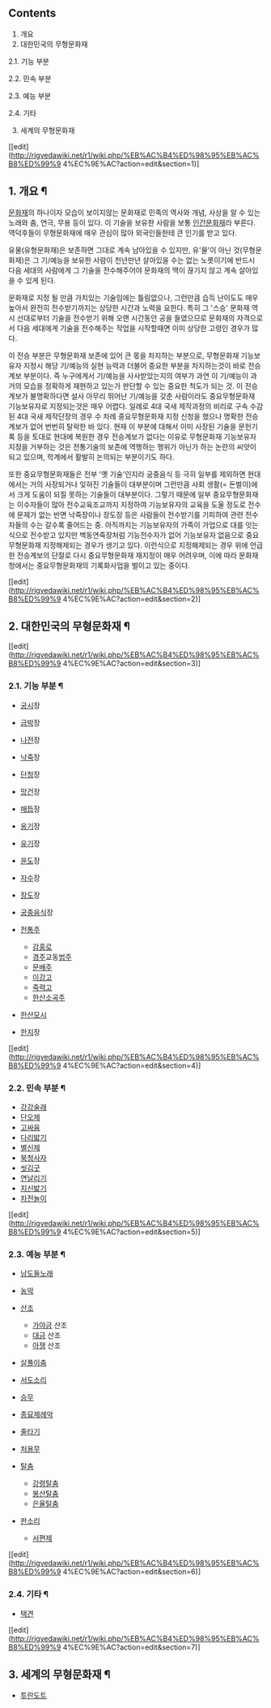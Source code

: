 ## Contents

    

1. 개요 
2. 대한민국의 무형문화재 
    

2.1. 기능 부분

2.2. 민속 부분

2.3. 예능 부분

2.4. 기타

3. 세계의 무형문화재 

[[edit](http://rigvedawiki.net/r1/wiki.php/%EB%AC%B4%ED%98%95%EB%AC%B8%ED%99%9
4%EC%9E%AC?action=edit&section=1)]

## 1. 개요 ¶

[문화재](%EB%AC%B8%ED%99%94%EC%9E%AC.md)의 하나이자 모습이 보이지않는 문화재로 민족의 역사와 개념, 사상을
알 수 있는 노래와 춤, 연극, 무용 등이 있다. 이 기술을 보유한 사람을 보통
[인간문화재](%EC%9D%B8%EA%B0%84%EB%AC%B8%ED%99%94%EC%9E%AC.md)라 부른다. 역덕후들이
무형문화재에 매우 관심이 많아 외국인들한테 큰 인기를 받고 있다.

  

유물(유형문화재)은 보존하면 그대로 계속 남아있을 수 있지만, 유'물'이 아닌 것(무형문화재)은 그 기/예능을 보유한 사람이 천년만년
살아있을 수는 없는 노릇이기에 반드시 다음 세대의 사람에게 그 기술을 전수해주어야 문화재의 맥이 끊기지 않고 계속 살아있을 수 있게 된다.

  

문화재로 지정 될 만큼 가치있는 기술임에는 틀림없으나, 그런만큼 습득 난이도도 매우 높아서 완전히 전수받기까지는 상당한 시간과 노력을
요한다. 특히 그 '스승' 문화재 역시 선대로부터 기술을 전수받기 위해 오랜 시간동안 공을 들였으므로 문화재의 자격으로서 다음 세대에게
기술을 전수해주는 작업을 시작할때면 이미 상당한 고령인 경우가 많다.

  

이 전승 부분은 무형문화재 보존에 있어 큰 몫을 차지하는 부분으로, 무형문화재 기능보유자 지정시 해당 기/예능의 실현 능력과 더불어 중요한
부분을 차지하는것이 바로 전승계보 부분이다. 즉 누구에게서 기/예능을 사사받았는지의 여부가 과연 이 기/예능이 과거의 모습을 정확하게
재현하고 있는가 판단할 수 있는 중요한 척도가 되는 것. 이 전승계보가 불명확하다면 설사 아무리 뛰어난 기/예능을 갖춘 사람이라도
중요무형문화재 기능보유자로 지정되는것은 매우 어렵다. 일례로 4대 국새 제작과정의 비리로 구속 수감된 4대 국새 제작단장의 경우 수 차례
중요무형문화재 지정 신청을 했으나 명확한 전승계보가 없어 번번히 탈락한 바 있다. 현재 이 부분에 대해서 이미 사장된 기술을 문헌기록 등을
토대로 현대에 복원한 경우 전승계보가 없다는 이유로 무형문화재 기능보유자 지정을 거부하는 것은 전통기술의 보존에 역행하는 행위가 아닌가 하는
논란의 씨앗이 되고 있으며, 학계에서 활발히 논의되는 부분이기도 하다.

  

또한 중요무형문화재들은 전부 '옛 기술'인지라 궁중음식 등 극히 일부를 제외하면 현대에서는 거의 사장되거나 잊혀진 기술들이 대부분이며
그런만큼 사회 생활(= 돈벌이)에서 크게 도움이 되질 못하는 기술들이 대부분이다. 그렇기 때문에 일부 중요무형문화재는 이수자들이 많아
전수교육조교까지 지정하여 기능보유자의 교육을 도울 정도로 전수에 문제가 없는 반면 낙죽장이나 장도장 등은 사람들이 전수받기를 기피하여 관련
전수자들의 수는 갈수록 줄어드는 중. 아직까지는 기능보유자의 가족이 가업으로 대를 잇는 식으로 전수받고 있지만 백동연죽장처럼 기능전수자가
없어 기능보유자 없음으로 중요무형문화재 지정해제되는 경우가 생기고 있다. 이런식으로 지정해제되는 경우 위에 언급한 전승계보의 단절로 다시
중요무형문화재 재지정이 매우 어려우며, 이에 따라 문화재청에서는 중요무형문화재의 기록화사업을 벌이고 있는 중이다.

  

[[edit](http://rigvedawiki.net/r1/wiki.php/%EB%AC%B4%ED%98%95%EB%AC%B8%ED%99%9
4%EC%9E%AC?action=edit&section=2)]

## 2. 대한민국의 무형문화재 ¶

[[edit](http://rigvedawiki.net/r1/wiki.php/%EB%AC%B4%ED%98%95%EB%AC%B8%ED%99%9
4%EC%9E%AC?action=edit&section=3)]

### 2.1. 기능 부분 ¶

  * [궁시](%EA%B6%81%EC%8B%9C.md)장
  * [금박](%EA%B8%88%EB%B0%95.md)장
  * [나전](%EB%82%98%EC%A0%84.md)장
  * [낙죽](%EB%82%99%EC%A3%BD.md)장
  * [단청](%EB%8B%A8%EC%B2%AD.md)장
  * [망건](%EB%A7%9D%EA%B1%B4.md)장
  * [매듭](%EB%A7%A4%EB%93%AD.md)장
  * [옹기](%EC%98%B9%EA%B8%B0.md)장
  * [유기](%EC%9C%A0%EA%B8%B0.md)장
  * [윤도](%EC%9C%A4%EB%8F%84.md)장
  * [자수](%EC%9E%90%EC%88%98.md)장
  * [장도](%EC%9E%A5%EB%8F%84.md)장
  * [궁중음식](%EA%B6%81%EC%A4%91%EC%9D%8C%EC%8B%9D.md)장
  * [전통주](%EC%A0%84%ED%86%B5%EC%A3%BC.md)  

    * [감홍로](%EA%B0%90%ED%99%8D%EB%A1%9C.md)
    * [경주](%EA%B2%BD%EC%A3%BC%EC%8B%9C.md)교동[법주](%EB%B2%95%EC%A3%BC.md)
    * [문배주](%EB%AC%B8%EB%B0%B0%EC%A3%BC.md)
    * [이강고](%EC%9D%B4%EA%B0%95%EA%B3%A0.md)
    * [죽력고](%EC%A3%BD%EB%A0%A5%EA%B3%A0.md)
    * [한산소곡주](%ED%95%9C%EC%82%B0%EC%86%8C%EA%B3%A1%EC%A3%BC.md)
  * [한산모시](%ED%95%9C%EC%82%B0%EB%AA%A8%EC%8B%9C.md)
  * [한지](%ED%95%9C%EC%A7%80.md)장  

[[edit](http://rigvedawiki.net/r1/wiki.php/%EB%AC%B4%ED%98%95%EB%AC%B8%ED%99%9
4%EC%9E%AC?action=edit&section=4)]

### 2.2. 민속 부분 ¶

  * [강강술래](%EA%B0%95%EA%B0%95%EC%88%A0%EB%9E%98.md)
  * [단오제](%EB%8B%A8%EC%98%A4%EC%A0%9C.md)
  * [고싸움](%EA%B3%A0%EC%8B%B8%EC%9B%80.md)
  * [다리밟기](%EB%8B%A4%EB%A6%AC%EB%B0%9F%EA%B8%B0.md)
  * [별신제](%EB%B3%84%EC%8B%A0%EC%A0%9C.md)
  * [북청사자](%EB%B6%81%EC%B2%AD%EC%82%AC%EC%9E%90.md)
  * [씻김굿](%EC%94%BB%EA%B9%80%EA%B5%BF.md)
  * [연날리기](%EC%97%B0%EB%82%A0%EB%A6%AC%EA%B8%B0.md)
  * [지신밟기](%EC%A7%80%EC%8B%A0%EB%B0%9F%EA%B8%B0.md)
  * [차전놀이](%EC%B0%A8%EC%A0%84%EB%86%80%EC%9D%B4.md)  

[[edit](http://rigvedawiki.net/r1/wiki.php/%EB%AC%B4%ED%98%95%EB%AC%B8%ED%99%9
4%EC%9E%AC?action=edit&section=5)]

### 2.3. 예능 부분 ¶

  * [남도들노래](%EB%82%A8%EB%8F%84%EB%93%A4%EB%85%B8%EB%9E%98.md)
  * [농악](%EB%86%8D%EC%95%85.md)
  * [산조](%EC%82%B0%EC%A1%B0.md)  

    * [가야금](%EA%B0%80%EC%95%BC%EA%B8%88.md) 산조
    * [대금](%EB%8C%80%EA%B8%88.md) 산조
    * [아쟁](%EC%95%84%EC%9F%81.md) 산조
  * [살풀이춤](%EC%82%B4%ED%92%80%EC%9D%B4%EC%B6%A4.md)
  * [서도소리](%EC%84%9C%EB%8F%84%EC%86%8C%EB%A6%AC.md)
  * [승무](%EC%8A%B9%EB%AC%B4.md)
  * [종묘제례악](%EC%A2%85%EB%AC%98%EC%A0%9C%EB%A1%80%EC%95%85.md)
  * [줄타기](%EC%A4%84%ED%83%80%EA%B8%B0.md)
  * [처용무](%EC%B2%98%EC%9A%A9%EB%AC%B4.md)
  * [탈춤](%ED%83%88%EC%B6%A4.md)  

    * [강령탈춤](%EA%B0%95%EB%A0%B9%ED%83%88%EC%B6%A4.md)
    * [봉산탈춤](%EB%B4%89%EC%82%B0%ED%83%88%EC%B6%A4.md)
    * [은율탈춤](%EC%9D%80%EC%9C%A8%ED%83%88%EC%B6%A4.md)
  * [판소리](%ED%8C%90%EC%86%8C%EB%A6%AC.md)  

    * [서편제](%EC%84%9C%ED%8E%B8%EC%A0%9C.md)  

[[edit](http://rigvedawiki.net/r1/wiki.php/%EB%AC%B4%ED%98%95%EB%AC%B8%ED%99%9
4%EC%9E%AC?action=edit&section=6)]

### 2.4. 기타 ¶

  * [택견](%ED%83%9D%EA%B2%AC.md)  

[[edit](http://rigvedawiki.net/r1/wiki.php/%EB%AC%B4%ED%98%95%EB%AC%B8%ED%99%9
4%EC%9E%AC?action=edit&section=7)]

## 3. 세계의 무형문화재 ¶

  * [투란도트](%ED%88%AC%EB%9E%80%EB%8F%84%ED%8A%B8.md)

